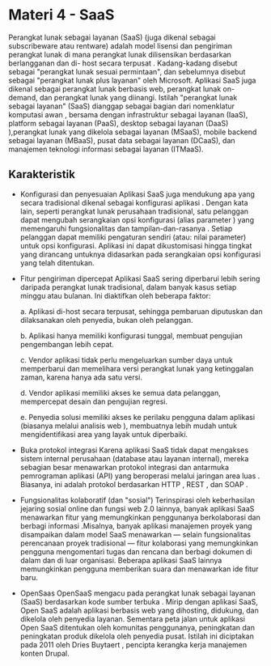 # Materi 4 - SaaS

Perangkat lunak sebagai layanan (SaaS) (juga dikenal sebagai subscribeware atau rentware) adalah model lisensi dan pengiriman perangkat lunak di mana perangkat lunak dilisensikan berdasarkan berlangganan dan di- host secara terpusat . Kadang-kadang disebut sebagai "perangkat lunak sesuai permintaan", dan sebelumnya disebut sebagai "perangkat lunak plus layanan" oleh Microsoft. Aplikasi SaaS juga dikenal sebagai perangkat lunak berbasis web, perangkat lunak on-demand, dan perangkat lunak yang diinangi. Istilah "perangkat lunak sebagai layanan" (SaaS) dianggap sebagai bagian dari nomenklatur komputasi awan , bersama dengan infrastruktur sebagai layanan (IaaS), platform sebagai layanan (PaaS), desktop sebagai layanan (DaaS) ),perangkat lunak yang dikelola sebagai layanan (MSaaS), mobile backend sebagai layanan (MBaaS), pusat data sebagai layanan (DCaaS), dan manajemen teknologi informasi sebagai layanan (ITMaaS).

## Karakteristik

- Konfigurasi dan penyesuaian 
Aplikasi SaaS juga mendukung apa yang secara tradisional dikenal sebagai konfigurasi aplikasi . Dengan kata lain, seperti perangkat lunak perusahaan tradisional, satu pelanggan dapat mengubah serangkaian opsi konfigurasi (alias parameter ) yang memengaruhi fungsionalitas dan tampilan-dan-rasanya . Setiap pelanggan dapat memiliki pengaturan sendiri (atau: nilai parameter) untuk opsi konfigurasi. Aplikasi ini dapat dikustomisasi hingga tingkat yang dirancang untuknya didasarkan pada serangkaian opsi konfigurasi yang telah ditentukan.

- Fitur pengiriman dipercepat 
Aplikasi SaaS sering diperbarui lebih sering daripada perangkat lunak tradisional, dalam banyak kasus setiap minggu atau bulanan. Ini diaktifkan oleh beberapa faktor:

    a. Aplikasi di-host secara terpusat, sehingga pembaruan diputuskan dan dilaksanakan oleh penyedia, bukan oleh pelanggan.

    b. Aplikasi hanya memiliki konfigurasi tunggal, membuat pengujian pengembangan lebih cepat.

    c. Vendor aplikasi tidak perlu mengeluarkan sumber daya untuk memperbarui dan memelihara versi perangkat lunak yang ketinggalan zaman, karena hanya ada satu versi. 

    d. Vendor aplikasi memiliki akses ke semua data pelanggan, mempercepat desain dan pengujian regresi.

    e. Penyedia solusi memiliki akses ke perilaku pengguna dalam aplikasi (biasanya melalui analisis web ), membuatnya lebih mudah untuk mengidentifikasi area yang layak untuk diperbaiki.

- Buka protokol integrasi 
Karena aplikasi SaaS tidak dapat mengakses sistem internal perusahaan (database atau layanan internal), mereka sebagian besar menawarkan protokol integrasi dan antarmuka pemrograman aplikasi (API) yang beroperasi melalui jaringan area luas . Biasanya, ini adalah protokol berdasarkan HTTP , REST , dan SOAP .
- Fungsionalitas kolaboratif (dan "sosial") 
Terinspirasi oleh keberhasilan jejaring sosial online dan fungsi web 2.0 lainnya, banyak aplikasi SaaS menawarkan fitur yang memungkinkan penggunanya berkolaborasi dan berbagi informasi .Misalnya, banyak aplikasi manajemen proyek yang disampaikan dalam model SaaS menawarkan — selain fungsionalitas perencanaan proyek tradisional — fitur kolaborasi yang memungkinkan pengguna mengomentari tugas dan rencana dan berbagi dokumen di dalam dan di luar organisasi. Beberapa aplikasi SaaS lainnya memungkinkan pengguna memberikan suara dan menawarkan ide fitur baru.
- OpenSaas 
OpenSaaS mengacu pada perangkat lunak sebagai layanan (SaaS) berdasarkan kode sumber terbuka . Mirip dengan aplikasi SaaS, Open SaaS adalah aplikasi berbasis web yang dihosting, didukung, dan dikelola oleh penyedia layanan. Sementara peta jalan untuk aplikasi Open SaaS ditentukan oleh komunitas penggunanya, peningkatan dan peningkatan produk dikelola oleh penyedia pusat. Istilah ini diciptakan pada 2011 oleh Dries Buytaert , pencipta kerangka kerja manajemen konten Drupal.
